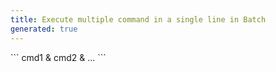 ```yaml
---
title: Execute multiple command in a single line in Batch
generated: true
---
```


<div markdown="1" class="ans">
```
cmd1 & cmd2 & ...
```
</div>
